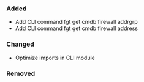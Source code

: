 ### Added

- Add CLI command fgt get cmdb firewall addrgrp
- Add CLI command fgt get cmdb firewall address

### Changed

- Optimize imports in CLI module

### Removed

